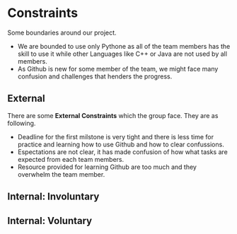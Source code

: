 <!-- this template is for inspiration, feel free to change it however you like! -->

# Constraints

Some boundaries around our project.
- We are bounded to use only Pythone as all of the team members has the skill to use it while other Languages like C++ or Java are not used by all members.
- As Github is new for some member of the team, we might face many confusion and challenges that henders the progress.


## External

There are some **External Constraints** which the group face. They are as following.
- Deadline for the first milstone is very tight and there is less time for practice and learning how to use Github and how to clear confussions.
- Espectations are not clear, it has made confusion of how what tasks are expected from each team members.
- Resource provided for learning Github are too much and they overwhelm the team member.
<!--
  constraints coming from the outside that your team has no control over. these may include:
  - project deadlines
  - number of unit tests required to pass a code review
  - technologies (sometimes a client will tell you what to use)
-->

## Internal: Involuntary

<!--
  constraints that come from within your team, and you have no control over. they may include:
  - each of your individual skill levels
  - amount of time available to work on the project
-->

## Internal: Voluntary

<!--
  constraints that your team decided on to help scope the project. they may include:
  - coding style & conventions
  - agree on a code review checklist for the project repository
  - the number of hours you want to spend working
  - only using the colors black and white
-->
